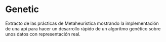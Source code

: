 # Genetic

Extracto de las prácticas de Metaheurística mostrando la implementación de una api para hacer un desarrollo rápido de un algoritmo genético sobre unos datos con representación real.

